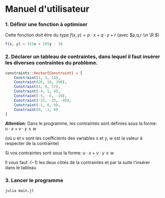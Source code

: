# Manuel d'utilisateur

### 1. Définir une fonction à optimiser

Cette fonction doit être du type $f(x,y) = p \cdot x + q \cdot y + r$ (avec $p,q,r \in \R $)

```julia
f(x, y) = 315x + 205y - 10
```

### 2. Déclarer un tableau de contraintes, dans lequel il faut insérer les diverses contraintes du problème.

```julia
constraints::Vector{Constraint} = [
    Constraint(1, 2, 14),
    Constraint(20, 10, 190),
    Constraint(4, 0, 37),
    Constraint(-4, 1, 4),
    Constraint(-5, -5, -10),
    Constraint(-25, -15, -40),
    Constraint(-1, 0, 0),
    Constraint(0, -1, 0)
]
```

**_Attention:_**
Dans le programme, les contraintes sont définies sous la forme: $u \cdot x + v \cdot y \leqslant w$

(où u et v sont les coefficients des variables x et y, w est la valeur à respecter de la contrainte)

Si vos contraintes sont sous la forme: $u \cdot x + v \cdot y \geqslant w$

Il vous faut $\cdot(-1)$ les deux côtés de la contraintes et par la suite l'insérer dans le tableau

### 3. Lancer le programme

```bash
julia main.jl
```
